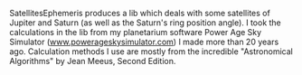 SatellitesEphemeris produces a lib which deals with some satellites of Jupiter and Saturn (as well as the Saturn's ring position angle).
I took the calculations in the lib from my planetarium software Power Age Sky Simulator (www.powerageskysimulator.com) I made more than 20 years ago.
Calculation methods I use are mostly from the incredible "Astronomical Algorithms" by Jean Meeus, Second Edition.
